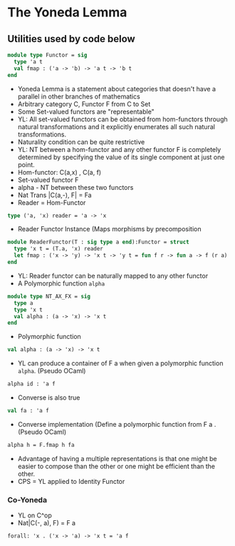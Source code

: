 # The Yoneda Lemma
## Utilities used by code below
```ocaml
module type Functor = sig
  type 'a t
  val fmap : ('a -> 'b) -> 'a t -> 'b t
end
```
- Yoneda Lemma is a statement about categories that doesn't have a parallel in other branches of mathematics
- Arbitrary category C, Functor F from C to Set 
- Some Set-valued functors are "representable"
- YL: All set-valued functors can be obtained from hom-functors through natural transformations and it explicitly enumerates all such natural transformations.
- Naturality condition can be quite restrictive
- YL: NT between a hom-functor and any other functor F is completely determined by specifying the value of its single component at just one point.
- Hom-functor: C(a,x) , C(a, f)
- Set-valued functor F
- alpha - NT between these two functors
- Nat Trans |C(a,-), F| = Fa
- Reader = Hom-Functor
```ocaml
type ('a, 'x) reader = 'a -> 'x
```
- Reader Functor Instance (Maps morphisms by precomposition
```ocaml
module ReaderFunctor(T : sig type a end):Functor = struct
  type 'x t = (T.a, 'x) reader
  let fmap : ('x -> 'y) -> 'x t -> 'y t = fun f r -> fun a -> f (r a)
end
```
- YL: Reader functor can be naturally mapped to any other functor
- A Polymorphic function `alpha`
```ocaml
module type NT_AX_FX = sig
  type a
  type 'x t
  val alpha : (a -> 'x) -> 'x t
end
```
- Polymorphic function 
```ocaml
val alpha : (a -> 'x) -> 'x t
```
- YL can produce a container of F a when given a polymorphic function `alpha`. (Pseudo OCaml)
```OCaml
alpha id : 'a f
```
- Converse is also true
```OCaml
val fa : 'a f
```
- Converse implementation (Define a polymorphic function from F a . (Pseudo OCaml)
```OCaml
alpha h = F.fmap h fa
```
- Advantage of having a multiple representations is that one might be easier to compose than the other or one might be efficient than the other.
- CPS = YL applied to Identity Functor
### Co-Yoneda
- YL on C^op 
- Nat|C(-, a), F) = F a
```
forall: 'x . ('x -> 'a) -> 'x t = 'a f
```
